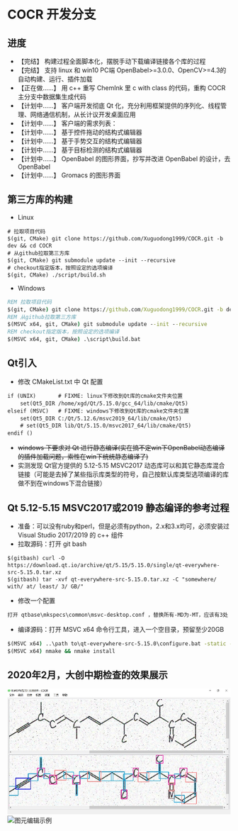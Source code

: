 # COCR 开发分支

## 进度

* 【完结】 构建过程全面脚本化，摆脱手动下载编译链接各个库的过程
* 【完结】 支持 linux 和 win10 PC端 OpenBabel>=3.0.0、OpenCV>=4.3的自动构建、运行、插件加载
* 【正在做……】 用 c++ 重写 ChemInk 里 c with class 的代码，重构 COCR 主分支中数据集生成代码
* 【计划中……】 客户端开发彻底 Qt 化，充分利用框架提供的序列化、线程管理、网络通信机制，从长计议开发桌面应用
* 【计划中……】 客户端的需求列表：
* 【计划中……】 基于控件拖动的结构式编辑器
* 【计划中……】 基于手势交互的结构式编辑器
* 【计划中……】 基于目标检测的结构式编辑器
* 【计划中……】 OpenBabel 的图形界面，抄写并改进 OpenBabel 的设计，去 OpenBabel
* 【计划中……】 Gromacs 的图形界面

## 第三方库的构建

* Linux
```shell
# 拉取项目代码
$(git, CMake) git clone https://github.com/Xuguodong1999/COCR.git -b dev && cd COCR
# 从github拉取第三方库
$(git, CMake) git submodule update --init --recursive
# checkout指定版本，按照设定的选项编译
$(git, CMake) ./script/build.sh
```

* Windows
```bat
REM 拉取项目代码
$(git, CMake) git clone https://github.com/Xuguodong1999/COCR.git -b dev && cd COCR
REM 从github拉取第三方库
$(MSVC x64, git, CMake) git submodule update --init --recursive
REM checkout指定版本，按照设定的选项编译
$(MSVC x64, git, CMake) .\script\build.bat
```

## Qt引入

* 修改 CMakeList.txt 中 Qt 配置
```txt
if (UNIX)       # FIXME: linux下修改到Qt库的cmake文件夹位置
    set(Qt5_DIR /home/xgd/Qt/5.15.0/gcc_64/lib/cmake/Qt5)
elseif (MSVC)   # FIXME: windows下修改到Qt库的cmake文件夹位置
    set(Qt5_DIR C:/Qt/5.12.6/msvc2019_64/lib/cmake/Qt5)
    # set(Qt5_DIR lib/Qt/5.15.0/msvc2017_64/lib/cmake/Qt5)
endif ()
```

* ~~windows 下要求对 Qt 进行静态编译(实在搞不定win下OpenBabel动态编译的插件加载问题，索性在win下统统静态编译了)~~
* 实测发现 Qt官方提供的 5.12-5.15 MSVC2017 动态库可以和其它静态库混合链接（可能是去掉了某些指示库类型的符号，自己按默认库类型选项编译的库做不到在windows下混合链接）

## Qt 5.12-5.15 MSVC2017或2019 静态编译的参考过程
* 准备：可以没有ruby和perl，但是必须有python，2.x和3.x均可，必须安装过Visual Studio 2017/2019 的 c++ 组件
* 拉取源码：打开 git bash
```shell
$(gitbash) curl -O https://download.qt.io/archive/qt/5.15/5.15.0/single/qt-everywhere-src-5.15.0.tar.xz
$(gitbash) tar -xvf qt-everywhere-src-5.15.0.tar.xz -C "somewhere/ with/ at/ least/ 3/ GB/"
```

* 修改一个配置
```txt
打开 qtbase\mkspecs\common\msvc-desktop.conf ，替换所有-MD为-MT，应该有3处
```

* 编译源码：打开 MSVC x64 命令行工具，进入一个空目录，预留至少20GB
```bat
$(MSVC x64) ..\path to\qt-everywhere-src-5.15.0\configure.bat -static -prefix "path/ to/ install/ dir/ rem/ to/ change/ Qt5_DIR/ in/ CMakeLists.txt/" -confirm-license -opensource -debug-and-release -platform win32-msvc -nomake examples -nomake tests -mp
$(MSVC x64) nmake && nmake install
```

## 2020年2月，大创中期检查的效果展示

![目标检测示例](./res/assert/screenshot-2020-0217.jpg)
![图元编辑示例](./res/assert/screenshot-2020-0222.gif)